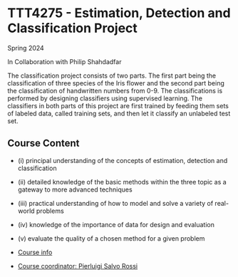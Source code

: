 
# TTT4275 - Estimation, Detection and Classification Project

Spring 2024

In Collaboration with Philip Shahdadfar

The classification project consists of two parts. The first part being
the classification of three species of the Iris flower and the second part being the classification
of handwritten numbers from 0-9. The classifications is performed by designing classifiers using
supervised learning. The classifiers in both parts of this project are first trained by feeding them
sets of labeled data, called training sets, and then let it classify an unlabeled test set.

## Course Content

- (i) principal understanding of the concepts of estimation, detection and classification
- (ii) detailed knowledge of the basic methods within the three topic as a gateway to more advanced techniques
- (iii) practical understanding of how to model and solve a variety of real-world problems
- (iv) knowledge of the importance of data for design and evaluation
- (v) evaluate the quality of a chosen method for a given problem

 - [Course info](https://www.ntnu.edu/studies/courses/TTT4275#tab=omEmnet)

 - [Course coordinator: Pierluigi Salvo Rossi](https://www.ntnu.edu/employees/salvoros)
